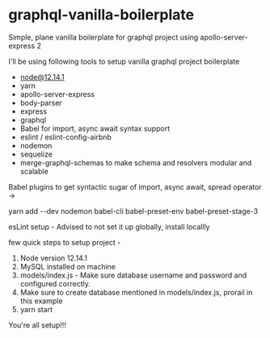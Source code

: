 # graphql-vanilla-boilerplate
Simple, plane vanilla boilerplate for graphql project using apollo-server-express 2

I'll be using following tools to setup vanilla graphql project boilerplate

  - node@12.14.1
  - yarn
  - apollo-server-express
  - body-parser
  - express
  - graphql
  - Babel for import, async await syntax support
  - eslint / eslint-config-airbnb
  - nodemon
  - sequelize
  - merge-graphql-schemas to make schema and resolvers modular and scalable

Babel plugins to get syntactic sugar of import, async await, spread operator ->

yarn add --dev nodemon babel-cli babel-preset-env babel-preset-stage-3

esLint setup - Advised to not set it up globally, install locallly

few quick steps to setup project -
  1. Node version 12.14.1
  2. MySQL installed on machine
  3. models/index.js - Make sure database username and password and configured correctly.
  4. Make sure to create database mentioned in models/index.js, prorail in this example
  5. yarn start

You're all setup!!!
